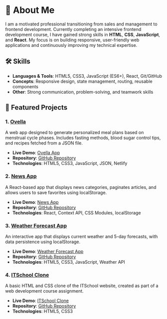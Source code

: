# 👋 About Me  

I am a motivated professional transitioning from sales and management to frontend development. Currently completing an intensive frontend development course, I have gained strong skills in **HTML**, **CSS**, **JavaScript**, and **React**. My focus is on building responsive, user-friendly web applications and continuously improving my technical expertise.  

## 🛠️ Skills  
- **Languages & Tools**: HTML5, CSS3, JavaScript (ES6+), React, Git/GitHub  
- **Concepts**: Responsive design, state management, routing, reusable components  
- **Other**: Strong communication, problem-solving, and teamwork skills  

## 📂 Featured Projects  

### 1. [Ovella](https://github.com/Natalia798/ovella)  
A web app designed to generate personalized meal plans based on menstrual cycle phases. Includes fasting methods, blood sugar control tips, and recipes fetched from a JSON file.  
- **Live Demo**: [Ovella App](https://ovella.netlify.app)  
- **Repository**: [GitHub Repository](https://github.com/Natalia798/ovella)  
- **Technologies**: HTML5, CSS3, JavaScript, JSON, Netlify  

### 2. [News App](https://github.com/Natalia798/news-app)  
A React-based app that displays news categories, paginates articles, and allows users to save favorites using localStorage.  
- **Live Demo**: [News App](https://news-app-np.netlify.app)  
- **Repository**: [GitHub Repository](https://github.com/Natalia798/news-app-np)  
- **Technologies**: React, Context API, CSS Modules, localStorage  

### 3. [Weather Forecast App](https://github.com/Natalia798/weather-forecast-app)  
An interactive app that displays current weather and 5-day forecasts, with data persistence using localStorage.  
- **Live Demo**: [Weather Forecast App](https://weather-forecast-app-np.netlify.app)  
- **Repository**: [GitHub Repository](https://github.com/Natalia798/weather-forecast-app-np)  
- **Technologies**: HTML5, CSS3, JavaScript, Weather API  

### 4. [ITSchool Clone](https://github.com/Natalia798/website-clone-np)  
A basic HTML and CSS clone of the ITSchool website, created as part of a web development course assignment.  
- **Live Demo**: [ITSchool Clone](https://website-clone-np.netlify.app)  
- **Repository**: [GitHub Repository](https://github.com/Natalia798/website-clone-np)  
- **Technologies**: HTML5, CSS3  
